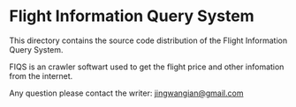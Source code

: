 Flight Information Query System
================================

This directory contains the source code distribution of the Flight
Information Query System.

FIQS is an crawler softwart used to get the flight price and other
infomation from the internet.

Any question please contact the writer:
jingwangian@gmail.com
